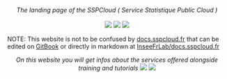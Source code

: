 
<p align="center">
    <i>The landing page of the SSPCloud ( Service Statistique Public Cloud )</i>
    <br>
    <br>
    <img src="https://github.com/garronej/keycloakify/workflows/ci/badge.svg?branch=develop">
    <img src="https://img.shields.io/npm/l/keycloakify">
    <img src="https://camo.githubusercontent.com/0f9fcc0ac1b8617ad4989364f60f78b2d6b32985ad6a508f215f14d8f897b8d3/68747470733a2f2f62616467656e2e6e65742f62616467652f547970655363726970742f7374726963742532302546302539462539322541412f626c7565">
</p>

NOTE: This website is not to be confused by [docs.sspcloud.fr](https://docs.sspcloud.fr) that can
be edited on [GitBook](https://www.gitbook.com) or directly in markdown at [InseeFrLab/docs.sspcloud.fr](https://github.com/InseeFrLab/docs.sspcloud.fr)

<p align="center">
    <i>On this website you will get infos about the services offered alongside training and tutorials</i>
    <img src="https://user-images.githubusercontent.com/6702424/141505369-e02128e0-e7f6-477e-877b-995f05ee7df7.png"> 
    <img src="https://user-images.githubusercontent.com/6702424/141505196-d7906507-a2e3-481f-b339-a971ef58737f.png"> 
</p>